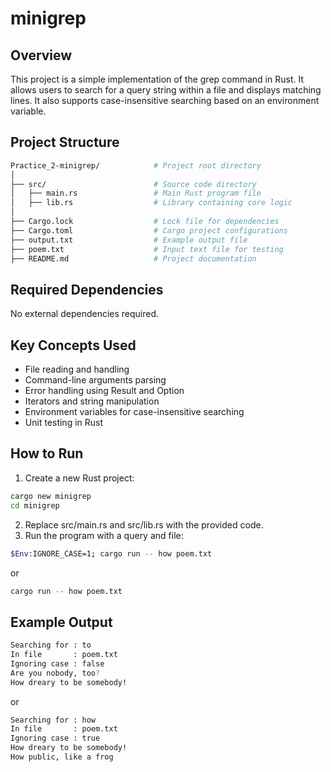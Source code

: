 # minigrep

## Overview
This project is a simple implementation of the grep command in Rust. It allows users to search for a query string within a file and displays matching lines. It also supports case-insensitive searching based on an environment variable.


## Project Structure
```bash
Practice_2-minigrep/            # Project root directory
│
├── src/                        # Source code directory
│   ├── main.rs                 # Main Rust program file
│   ├── lib.rs                  # Library containing core logic
│
├── Cargo.lock                  # Lock file for dependencies
├── Cargo.toml                  # Cargo project configurations
├── output.txt                  # Example output file
├── poem.txt                    # Input text file for testing
├── README.md                   # Project documentation
```

## Required Dependencies
No external dependencies required.

## Key Concepts Used
- File reading and handling
- Command-line arguments parsing
- Error handling using Result and Option
- Iterators and string manipulation
- Environment variables for case-insensitive searching
- Unit testing in Rust


## How to Run
1. Create a new Rust project:
```bash
cargo new minigrep
cd minigrep
```
2. Replace src/main.rs and src/lib.rs with the provided code.
4. Run the program with a query and file:
```bash
$Env:IGNORE_CASE=1; cargo run -- how poem.txt
```
or
```bash
cargo run -- how poem.txt
```


## Example Output
```bash
Searching for : to
In file       : poem.txt
Ignoring case : false
Are you nobody, too?
How dreary to be somebody!
```
or
```bash
Searching for : how
In file       : poem.txt
Ignoring case : true
How dreary to be somebody!
How public, like a frog
```
